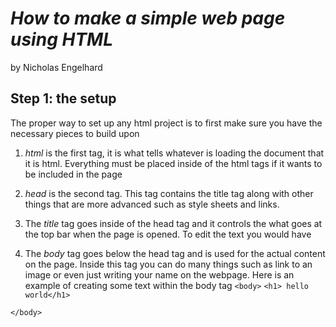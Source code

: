 # *How to make a simple web page using HTML*

by Nicholas Engelhard

## Step 1: the setup
The proper way to set up any html project is to first make sure you have the necessary pieces to build upon

1. *html* is the first tag, it is what tells whatever is loading the document that it is html. Everything must be placed inside of the html tags if it wants to be included in the page

2. *head* is the second tag. This tag contains the title tag along with other things that are more advanced such as style sheets and links.

3. The *title* tag goes inside of the head tag and it controls the what goes at the top bar when the page is opened. To edit the text you would have <title> Text For Title Here </title>

4. The *body* tag goes below the head tag and is used for the actual content on the page. Inside this tag you can do many things such as link to an image or even just writing your name on the webpage. Here is an example of creating some text within the body tag 
`<body>`
     `<h1> hello world</h1>`
  
 `</body>`
